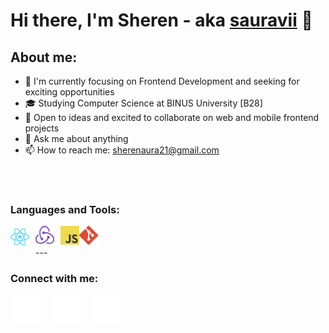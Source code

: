 # Hi there, I'm Sheren - aka [sauravii](https://www.linkedin.com/in/sheren-aura-vi-paramitha-b58621260/) 👋

## About me:

- 🌱 I'm currently focusing on Frontend Development and seeking for exciting opportunities
- 🎓 Studying Computer Science at BINUS University [B28]
- 👯 Open to ideas and excited to collaborate on web and mobile frontend projects
- 💬 Ask me about anything
- 📫 How to reach me: sherenaura21@gmail.com

<br />
<br />

### Languages and Tools:

[<img align="left" alt="React" width="30px" src="./img/react.svg" style="padding-right:10px;" />][webdev]
[<img align="left" alt="Redux" width="30px" src="./img/redux.svg" style="padding-right:10px;" />][webdev]
[<img align="left" alt="JavaScript" width="30px" src="./img/javascript.svg">][webdev]
[<img align="left" alt="Git" width="30px" src="./img/git.svg" />][webdev]

<br />
<br />
---

### Connect with me:

[![website](./img/github-dark.svg)](https://github.com/sauravii)
&nbsp;&nbsp;
[![website](./img/linkedin-dark.svg)](https://www.linkedin.com/in/sheren-aura-vi-paramitha)
&nbsp;&nbsp;
[![website](./img/instagram-dark.svg)](https://www.instagram.com/sauravii._/)

[webdev]: https://github.com/sauravii
